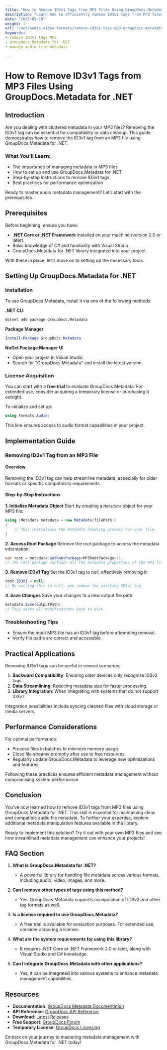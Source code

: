 ```yaml
---
title: "How to Remove ID3v1 Tags from MP3 Files Using GroupDocs.Metadata for .NET - A Complete Guide"
description: "Learn how to efficiently remove ID3v1 tags from MP3 files using GroupDocs.Metadata for .NET. This guide covers setup, step-by-step instructions, and best practices."
date: "2025-05-19"
weight: 1
url: "/net/audio-video-formats/remove-id3v1-tags-mp3-groupdocs-metadata-net/"
keywords:
- remove ID3v1 tags MP3
- GroupDocs.Metadata for .NET
- manage audio file metadata

---
```



# How to Remove ID3v1 Tags from MP3 Files Using GroupDocs.Metadata for .NET

## Introduction

Are you dealing with cluttered metadata in your MP3 files? Removing the ID3v1 tag can be essential for compatibility or data cleanup. This guide demonstrates how to remove the ID3v1 tag from an MP3 file using GroupDocs.Metadata for .NET.

### What You'll Learn:
- The importance of managing metadata in MP3 files
- How to set up and use GroupDocs.Metadata for .NET
- Step-by-step instructions to remove ID3v1 tags
- Best practices for performance optimization

Ready to master audio metadata management? Let’s start with the prerequisites.

## Prerequisites

Before beginning, ensure you have:

- **.NET Core or .NET Framework** installed on your machine (version 2.0 or later).
- Basic knowledge of C# and familiarity with Visual Studio.
- GroupDocs.Metadata for .NET library integrated into your project.

With these in place, let's move on to setting up the necessary tools.

## Setting Up GroupDocs.Metadata for .NET

### Installation

To use GroupDocs.Metadata, install it via one of the following methods:

**.NET CLI**
```bash
dotnet add package GroupDocs.Metadata
```

**Package Manager**
```powershell
Install-Package GroupDocs.Metadata
```

**NuGet Package Manager UI**
- Open your project in Visual Studio.
- Search for "GroupDocs.Metadata" and install the latest version.

### License Acquisition

You can start with a **free trial** to evaluate GroupDocs.Metadata. For extended use, consider acquiring a temporary license or purchasing it outright.

To initialize and set up:
```csharp
using Formats.Audio;
```
This line ensures access to audio format capabilities in your project.

## Implementation Guide

### Removing ID3v1 Tag from an MP3 File

#### Overview

Removing the ID3v1 tag can help streamline metadata, especially for older formats or specific compatibility requirements.

#### Step-by-Step Instructions

**1. Initialize Metadata Object**
Start by creating a `Metadata` object for your MP3 file:
```csharp
using (Metadata metadata = new Metadata(filePath))
{
    // This initializes the metadata handling process for your file.
}
```

**2. Access Root Package**
Retrieve the root package to access the metadata information:
```csharp
var root = metadata.GetRootPackage<MP3RootPackage>();
// The root package contains all the metadata properties of the MP3 file.
```

**3. Remove ID3v1 Tag**
Set the ID3v1 tag to null, effectively removing it:
```csharp
root.ID3V1 = null;
// By setting this to null, you remove the existing ID3v1 tag.
```

**4. Save Changes**
Save your changes to a new output file path:
```csharp
metadata.Save(outputPath);
// This saves all modifications back to disk.
```

### Troubleshooting Tips
- Ensure the input MP3 file has an ID3v1 tag before attempting removal.
- Verify file paths are correct and accessible.

## Practical Applications

Removing ID3v1 tags can be useful in several scenarios:

1. **Backward Compatibility**: Ensuring older devices only recognize ID3v2 tags.
2. **Data Streamlining**: Reducing metadata size for faster processing.
3. **Library Integration**: When integrating with systems that do not support ID3v1.

Integration possibilities include syncing cleaned files with cloud storage or media servers.

## Performance Considerations

For optimal performance:
- Process files in batches to minimize memory usage.
- Close file streams promptly after use to free resources.
- Regularly update GroupDocs.Metadata to leverage new optimizations and features.

Following these practices ensures efficient metadata management without compromising system performance.

## Conclusion

You've now learned how to remove ID3v1 tags from MP3 files using GroupDocs.Metadata for .NET. This skill is essential for maintaining clean and compatible audio file metadata. To further your expertise, explore additional metadata manipulation features available in the library.

Ready to implement this solution? Try it out with your own MP3 files and see how streamlined metadata management can enhance your projects!

## FAQ Section

1. **What is GroupDocs.Metadata for .NET?**
   - A powerful library for handling file metadata across various formats, including audio, video, images, and more.

2. **Can I remove other types of tags using this method?**
   - Yes, GroupDocs.Metadata supports manipulation of ID3v2 and other tag formats as well.

3. **Is a license required to use GroupDocs.Metadata?**
   - A free trial is available for evaluation purposes. For extended use, consider acquiring a license.

4. **What are the system requirements for using this library?**
   - It requires .NET Core or .NET Framework 2.0 or later, along with Visual Studio and C# knowledge.

5. **Can I integrate GroupDocs.Metadata with other applications?**
   - Yes, it can be integrated into various systems to enhance metadata management capabilities.

## Resources

- **Documentation**: [GroupDocs Metadata Documentation](https://docs.groupdocs.com/metadata/net/)
- **API Reference**: [GroupDocs API Reference](https://reference.groupdocs.com/metadata/net/)
- **Download**: [Latest Releases](https://releases.groupdocs.com/metadata/net/)
- **Free Support**: [GroupDocs Forum](https://forum.groupdocs.com/c/metadata/)
- **Temporary License**: [GroupDocs Licensing](https://purchase.groupdocs.com/temporary-license/)

Embark on your journey to mastering metadata management with GroupDocs.Metadata for .NET today!

